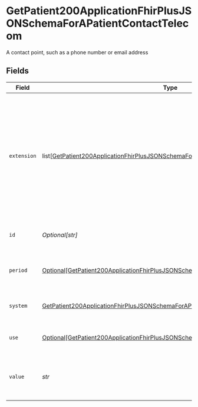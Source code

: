 # GetPatient200ApplicationFhirPlusJSONSchemaForAPatientContactTelecom

A contact point, such as a phone number or email address


## Fields

| Field                                                                                                                                                                                                      | Type                                                                                                                                                                                                       | Required                                                                                                                                                                                                   | Description                                                                                                                                                                                                | Example                                                                                                                                                                                                    |
| ---------------------------------------------------------------------------------------------------------------------------------------------------------------------------------------------------------- | ---------------------------------------------------------------------------------------------------------------------------------------------------------------------------------------------------------- | ---------------------------------------------------------------------------------------------------------------------------------------------------------------------------------------------------------- | ---------------------------------------------------------------------------------------------------------------------------------------------------------------------------------------------------------- | ---------------------------------------------------------------------------------------------------------------------------------------------------------------------------------------------------------- |
| `extension`                                                                                                                                                                                                | list[[GetPatient200ApplicationFhirPlusJSONSchemaForAPatientContactTelecomExtension](../../models/operations/getpatient200applicationfhirplusjsonschemaforapatientcontacttelecomextension.md)]              | :heavy_minus_sign:                                                                                                                                                                                         | Extension that is returned when the communication type is `textphone`. The only code returned is `textphone`, which means `Minicom (Textphone)`.<br/><br/>The `system` is `other` when the extension is included.<br/> |                                                                                                                                                                                                            |
| `id`                                                                                                                                                                                                       | *Optional[str]*                                                                                                                                                                                            | :heavy_minus_sign:                                                                                                                                                                                         | Unique object identifier for this contact point.                                                                                                                                                           | 789                                                                                                                                                                                                        |
| `period`                                                                                                                                                                                                   | [Optional[GetPatient200ApplicationFhirPlusJSONSchemaForAPatientContactTelecomPeriod]](../../models/operations/getpatient200applicationfhirplusjsonschemaforapatientcontacttelecomperiod.md)                | :heavy_minus_sign:                                                                                                                                                                                         | Business effective period when name was, is, or will be in use.<br/>                                                                                                                                       |                                                                                                                                                                                                            |
| `system`                                                                                                                                                                                                   | [GetPatient200ApplicationFhirPlusJSONSchemaForAPatientContactTelecomSystem](../../models/operations/getpatient200applicationfhirplusjsonschemaforapatientcontacttelecomsystem.md)                          | :heavy_check_mark:                                                                                                                                                                                         | Means of communication, such as phone or email.                                                                                                                                                            | phone                                                                                                                                                                                                      |
| `use`                                                                                                                                                                                                      | [Optional[GetPatient200ApplicationFhirPlusJSONSchemaForAPatientContactTelecomUse]](../../models/operations/getpatient200applicationfhirplusjsonschemaforapatientcontacttelecomuse.md)                      | :heavy_minus_sign:                                                                                                                                                                                         | Location associated with communication system.                                                                                                                                                             | home                                                                                                                                                                                                       |
| `value`                                                                                                                                                                                                    | *str*                                                                                                                                                                                                      | :heavy_check_mark:                                                                                                                                                                                         | Phone number, email address, or other identifier for use with contact system.                                                                                                                              | 01632960587                                                                                                                                                                                                |